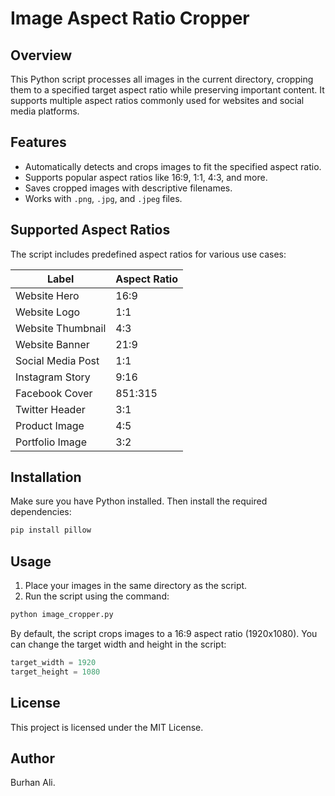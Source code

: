 # Image Aspect Ratio Cropper

## Overview
This Python script processes all images in the current directory, cropping them to a specified target aspect ratio while preserving important content. It supports multiple aspect ratios commonly used for websites and social media platforms.

## Features
- Automatically detects and crops images to fit the specified aspect ratio.
- Supports popular aspect ratios like 16:9, 1:1, 4:3, and more.
- Saves cropped images with descriptive filenames.
- Works with `.png`, `.jpg`, and `.jpeg` files.

## Supported Aspect Ratios
The script includes predefined aspect ratios for various use cases:

| Label               | Aspect Ratio |
|---------------------|-------------|
| Website Hero       | 16:9        |
| Website Logo       | 1:1         |
| Website Thumbnail  | 4:3         |
| Website Banner     | 21:9        |
| Social Media Post  | 1:1         |
| Instagram Story    | 9:16        |
| Facebook Cover     | 851:315     |
| Twitter Header     | 3:1         |
| Product Image      | 4:5         |
| Portfolio Image    | 3:2         |

## Installation
Make sure you have Python installed. Then install the required dependencies:

```bash
pip install pillow
```

## Usage
1. Place your images in the same directory as the script.
2. Run the script using the command:

```bash
python image_cropper.py
```

By default, the script crops images to a 16:9 aspect ratio (1920x1080). You can change the target width and height in the script:

```python
target_width = 1920
target_height = 1080
```


## License
This project is licensed under the MIT License.

## Author
Burhan Ali.

